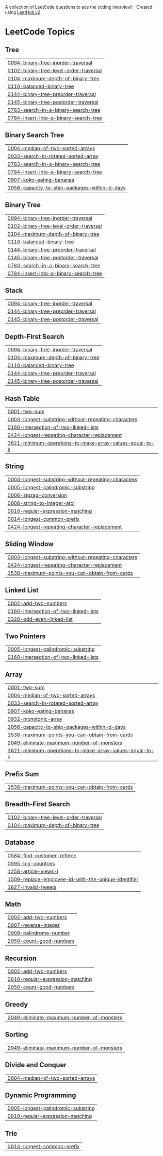 A collection of LeetCode questions to ace the coding interview! - Created using [LeetHub v2](https://github.com/arunbhardwaj/LeetHub-2.0)
<!---LeetCode Topics Start-->
# LeetCode Topics
## Tree
|  |
| ------- |
| [0094-binary-tree-inorder-traversal](https://github.com/luckyhattimare07/Leetcode/tree/master/0094-binary-tree-inorder-traversal) |
| [0102-binary-tree-level-order-traversal](https://github.com/luckyhattimare07/Leetcode/tree/master/0102-binary-tree-level-order-traversal) |
| [0104-maximum-depth-of-binary-tree](https://github.com/luckyhattimare07/Leetcode/tree/master/0104-maximum-depth-of-binary-tree) |
| [0110-balanced-binary-tree](https://github.com/luckyhattimare07/Leetcode/tree/master/0110-balanced-binary-tree) |
| [0144-binary-tree-preorder-traversal](https://github.com/luckyhattimare07/Leetcode/tree/master/0144-binary-tree-preorder-traversal) |
| [0145-binary-tree-postorder-traversal](https://github.com/luckyhattimare07/Leetcode/tree/master/0145-binary-tree-postorder-traversal) |
| [0783-search-in-a-binary-search-tree](https://github.com/luckyhattimare07/Leetcode/tree/master/0783-search-in-a-binary-search-tree) |
| [0784-insert-into-a-binary-search-tree](https://github.com/luckyhattimare07/Leetcode/tree/master/0784-insert-into-a-binary-search-tree) |
## Binary Search Tree
|  |
| ------- |
| [0004-median-of-two-sorted-arrays](https://github.com/luckyhattimare07/Leetcode/tree/master/0004-median-of-two-sorted-arrays) |
| [0033-search-in-rotated-sorted-array](https://github.com/luckyhattimare07/Leetcode/tree/master/0033-search-in-rotated-sorted-array) |
| [0783-search-in-a-binary-search-tree](https://github.com/luckyhattimare07/Leetcode/tree/master/0783-search-in-a-binary-search-tree) |
| [0784-insert-into-a-binary-search-tree](https://github.com/luckyhattimare07/Leetcode/tree/master/0784-insert-into-a-binary-search-tree) |
| [0907-koko-eating-bananas](https://github.com/luckyhattimare07/Leetcode/tree/master/0907-koko-eating-bananas) |
| [1056-capacity-to-ship-packages-within-d-days](https://github.com/luckyhattimare07/Leetcode/tree/master/1056-capacity-to-ship-packages-within-d-days) |
## Binary Tree
|  |
| ------- |
| [0094-binary-tree-inorder-traversal](https://github.com/luckyhattimare07/Leetcode/tree/master/0094-binary-tree-inorder-traversal) |
| [0102-binary-tree-level-order-traversal](https://github.com/luckyhattimare07/Leetcode/tree/master/0102-binary-tree-level-order-traversal) |
| [0104-maximum-depth-of-binary-tree](https://github.com/luckyhattimare07/Leetcode/tree/master/0104-maximum-depth-of-binary-tree) |
| [0110-balanced-binary-tree](https://github.com/luckyhattimare07/Leetcode/tree/master/0110-balanced-binary-tree) |
| [0144-binary-tree-preorder-traversal](https://github.com/luckyhattimare07/Leetcode/tree/master/0144-binary-tree-preorder-traversal) |
| [0145-binary-tree-postorder-traversal](https://github.com/luckyhattimare07/Leetcode/tree/master/0145-binary-tree-postorder-traversal) |
| [0783-search-in-a-binary-search-tree](https://github.com/luckyhattimare07/Leetcode/tree/master/0783-search-in-a-binary-search-tree) |
| [0784-insert-into-a-binary-search-tree](https://github.com/luckyhattimare07/Leetcode/tree/master/0784-insert-into-a-binary-search-tree) |
## Stack
|  |
| ------- |
| [0094-binary-tree-inorder-traversal](https://github.com/luckyhattimare07/Leetcode/tree/master/0094-binary-tree-inorder-traversal) |
| [0144-binary-tree-preorder-traversal](https://github.com/luckyhattimare07/Leetcode/tree/master/0144-binary-tree-preorder-traversal) |
| [0145-binary-tree-postorder-traversal](https://github.com/luckyhattimare07/Leetcode/tree/master/0145-binary-tree-postorder-traversal) |
## Depth-First Search
|  |
| ------- |
| [0094-binary-tree-inorder-traversal](https://github.com/luckyhattimare07/Leetcode/tree/master/0094-binary-tree-inorder-traversal) |
| [0104-maximum-depth-of-binary-tree](https://github.com/luckyhattimare07/Leetcode/tree/master/0104-maximum-depth-of-binary-tree) |
| [0110-balanced-binary-tree](https://github.com/luckyhattimare07/Leetcode/tree/master/0110-balanced-binary-tree) |
| [0144-binary-tree-preorder-traversal](https://github.com/luckyhattimare07/Leetcode/tree/master/0144-binary-tree-preorder-traversal) |
| [0145-binary-tree-postorder-traversal](https://github.com/luckyhattimare07/Leetcode/tree/master/0145-binary-tree-postorder-traversal) |
## Hash Table
|  |
| ------- |
| [0001-two-sum](https://github.com/luckyhattimare07/Leetcode/tree/master/0001-two-sum) |
| [0003-longest-substring-without-repeating-characters](https://github.com/luckyhattimare07/Leetcode/tree/master/0003-longest-substring-without-repeating-characters) |
| [0160-intersection-of-two-linked-lists](https://github.com/luckyhattimare07/Leetcode/tree/master/0160-intersection-of-two-linked-lists) |
| [0424-longest-repeating-character-replacement](https://github.com/luckyhattimare07/Leetcode/tree/master/0424-longest-repeating-character-replacement) |
| [3621-minimum-operations-to-make-array-values-equal-to-k](https://github.com/luckyhattimare07/Leetcode/tree/master/3621-minimum-operations-to-make-array-values-equal-to-k) |
## String
|  |
| ------- |
| [0003-longest-substring-without-repeating-characters](https://github.com/luckyhattimare07/Leetcode/tree/master/0003-longest-substring-without-repeating-characters) |
| [0005-longest-palindromic-substring](https://github.com/luckyhattimare07/Leetcode/tree/master/0005-longest-palindromic-substring) |
| [0006-zigzag-conversion](https://github.com/luckyhattimare07/Leetcode/tree/master/0006-zigzag-conversion) |
| [0008-string-to-integer-atoi](https://github.com/luckyhattimare07/Leetcode/tree/master/0008-string-to-integer-atoi) |
| [0010-regular-expression-matching](https://github.com/luckyhattimare07/Leetcode/tree/master/0010-regular-expression-matching) |
| [0014-longest-common-prefix](https://github.com/luckyhattimare07/Leetcode/tree/master/0014-longest-common-prefix) |
| [0424-longest-repeating-character-replacement](https://github.com/luckyhattimare07/Leetcode/tree/master/0424-longest-repeating-character-replacement) |
## Sliding Window
|  |
| ------- |
| [0003-longest-substring-without-repeating-characters](https://github.com/luckyhattimare07/Leetcode/tree/master/0003-longest-substring-without-repeating-characters) |
| [0424-longest-repeating-character-replacement](https://github.com/luckyhattimare07/Leetcode/tree/master/0424-longest-repeating-character-replacement) |
| [1538-maximum-points-you-can-obtain-from-cards](https://github.com/luckyhattimare07/Leetcode/tree/master/1538-maximum-points-you-can-obtain-from-cards) |
## Linked List
|  |
| ------- |
| [0002-add-two-numbers](https://github.com/luckyhattimare07/Leetcode/tree/master/0002-add-two-numbers) |
| [0160-intersection-of-two-linked-lists](https://github.com/luckyhattimare07/Leetcode/tree/master/0160-intersection-of-two-linked-lists) |
| [0328-odd-even-linked-list](https://github.com/luckyhattimare07/Leetcode/tree/master/0328-odd-even-linked-list) |
## Two Pointers
|  |
| ------- |
| [0005-longest-palindromic-substring](https://github.com/luckyhattimare07/Leetcode/tree/master/0005-longest-palindromic-substring) |
| [0160-intersection-of-two-linked-lists](https://github.com/luckyhattimare07/Leetcode/tree/master/0160-intersection-of-two-linked-lists) |
## Array
|  |
| ------- |
| [0001-two-sum](https://github.com/luckyhattimare07/Leetcode/tree/master/0001-two-sum) |
| [0004-median-of-two-sorted-arrays](https://github.com/luckyhattimare07/Leetcode/tree/master/0004-median-of-two-sorted-arrays) |
| [0033-search-in-rotated-sorted-array](https://github.com/luckyhattimare07/Leetcode/tree/master/0033-search-in-rotated-sorted-array) |
| [0907-koko-eating-bananas](https://github.com/luckyhattimare07/Leetcode/tree/master/0907-koko-eating-bananas) |
| [0932-monotonic-array](https://github.com/luckyhattimare07/Leetcode/tree/master/0932-monotonic-array) |
| [1056-capacity-to-ship-packages-within-d-days](https://github.com/luckyhattimare07/Leetcode/tree/master/1056-capacity-to-ship-packages-within-d-days) |
| [1538-maximum-points-you-can-obtain-from-cards](https://github.com/luckyhattimare07/Leetcode/tree/master/1538-maximum-points-you-can-obtain-from-cards) |
| [2049-eliminate-maximum-number-of-monsters](https://github.com/luckyhattimare07/Leetcode/tree/master/2049-eliminate-maximum-number-of-monsters) |
| [3621-minimum-operations-to-make-array-values-equal-to-k](https://github.com/luckyhattimare07/Leetcode/tree/master/3621-minimum-operations-to-make-array-values-equal-to-k) |
## Prefix Sum
|  |
| ------- |
| [1538-maximum-points-you-can-obtain-from-cards](https://github.com/luckyhattimare07/Leetcode/tree/master/1538-maximum-points-you-can-obtain-from-cards) |
## Breadth-First Search
|  |
| ------- |
| [0102-binary-tree-level-order-traversal](https://github.com/luckyhattimare07/Leetcode/tree/master/0102-binary-tree-level-order-traversal) |
| [0104-maximum-depth-of-binary-tree](https://github.com/luckyhattimare07/Leetcode/tree/master/0104-maximum-depth-of-binary-tree) |
## Database
|  |
| ------- |
| [0584-find-customer-referee](https://github.com/luckyhattimare07/Leetcode/tree/master/0584-find-customer-referee) |
| [0595-big-countries](https://github.com/luckyhattimare07/Leetcode/tree/master/0595-big-countries) |
| [1258-article-views-i](https://github.com/luckyhattimare07/Leetcode/tree/master/1258-article-views-i) |
| [1509-replace-employee-id-with-the-unique-identifier](https://github.com/luckyhattimare07/Leetcode/tree/master/1509-replace-employee-id-with-the-unique-identifier) |
| [1827-invalid-tweets](https://github.com/luckyhattimare07/Leetcode/tree/master/1827-invalid-tweets) |
## Math
|  |
| ------- |
| [0002-add-two-numbers](https://github.com/luckyhattimare07/Leetcode/tree/master/0002-add-two-numbers) |
| [0007-reverse-integer](https://github.com/luckyhattimare07/Leetcode/tree/master/0007-reverse-integer) |
| [0009-palindrome-number](https://github.com/luckyhattimare07/Leetcode/tree/master/0009-palindrome-number) |
| [2050-count-good-numbers](https://github.com/luckyhattimare07/Leetcode/tree/master/2050-count-good-numbers) |
## Recursion
|  |
| ------- |
| [0002-add-two-numbers](https://github.com/luckyhattimare07/Leetcode/tree/master/0002-add-two-numbers) |
| [0010-regular-expression-matching](https://github.com/luckyhattimare07/Leetcode/tree/master/0010-regular-expression-matching) |
| [2050-count-good-numbers](https://github.com/luckyhattimare07/Leetcode/tree/master/2050-count-good-numbers) |
## Greedy
|  |
| ------- |
| [2049-eliminate-maximum-number-of-monsters](https://github.com/luckyhattimare07/Leetcode/tree/master/2049-eliminate-maximum-number-of-monsters) |
## Sorting
|  |
| ------- |
| [2049-eliminate-maximum-number-of-monsters](https://github.com/luckyhattimare07/Leetcode/tree/master/2049-eliminate-maximum-number-of-monsters) |
## Divide and Conquer
|  |
| ------- |
| [0004-median-of-two-sorted-arrays](https://github.com/luckyhattimare07/Leetcode/tree/master/0004-median-of-two-sorted-arrays) |
## Dynamic Programming
|  |
| ------- |
| [0005-longest-palindromic-substring](https://github.com/luckyhattimare07/Leetcode/tree/master/0005-longest-palindromic-substring) |
| [0010-regular-expression-matching](https://github.com/luckyhattimare07/Leetcode/tree/master/0010-regular-expression-matching) |
## Trie
|  |
| ------- |
| [0014-longest-common-prefix](https://github.com/luckyhattimare07/Leetcode/tree/master/0014-longest-common-prefix) |
<!---LeetCode Topics End-->